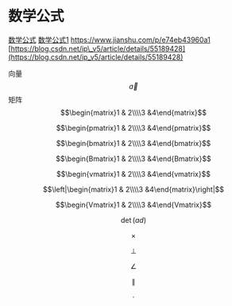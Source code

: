 # 数学公式

[数学公式](https://juejin.im/post/5a6721bd518825733201c4a2) [数学公式1](http://blog.lisp4fun.com/2017/11/01/formula)
https://www.jianshu.com/p/e74eb43960a1
[https://blog.csdn.net/ip\_v5/article/details/55189428](https://blog.csdn.net/ip_v5/article/details/55189428)

向量  
$$\vec{a}$$ 矩阵 $$\begin{matrix}1 & 2\\\\3 &4\end{matrix}$$

$$\begin{pmatrix}1 & 2\\\\3 &4\end{pmatrix}$$

$$\begin{bmatrix}1 & 2\\\\3 &4\end{bmatrix}$$

$$\begin{Bmatrix}1 & 2\\\\3 &4\end{Bmatrix}$$

$$\begin{vmatrix}1 & 2\\\\3 &4\end{vmatrix}$$

$$\left|\begin{matrix}1 & 2\\\\3 &4\end{matrix}\right|$$

$$\begin{Vmatrix}1 & 2\\\\3 &4\end{Vmatrix}$$

$$\det(ad)$$


$$\times$$

$$ \bot $$

$$\angle $$

$$\parallel$$

$$\cdot$$
